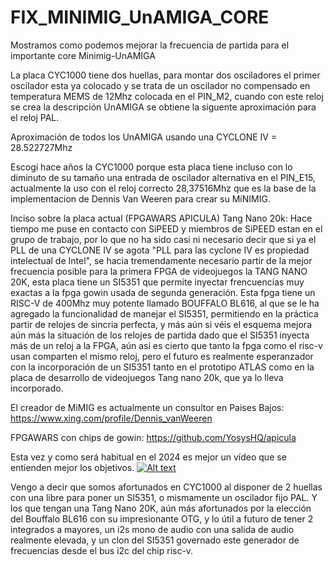 # FIX_MINIMIG_UnAMIGA_CORE
Mostramos como podemos mejorar la frecuencia de partida para el importante core Minimig-UnAMIGA

La placa CYC1000 tiene dos huellas, para montar dos osciladores el primer oscilador esta ya colocado y se trata de un oscilador no compensado en temperatura MEMS de 12Mhz colocada en el PIN_M2, cuando con este reloj se crea la descripción UnAMIGA se obtiene la siguente aproximación para el reloj PAL.

Aproximación de todos los UnAMIGA usando una CYCLONE IV = 28.522727Mhz

Escogí hace años la CYC1000 porque esta placa tiene incluso con lo diminuto de su tamaño una entrada de oscilador alternativa en el PIN_E15, actualmente la uso con el reloj correcto 28,37516Mhz que es la base de la implementacion de Dennis Van Weeren para crear su MiNIMIG.

Inciso sobre la placa actual (FPGAWARS APICULA) Tang Nano 20k:
Hace tiempo me puse en contacto con SiPEED y miembros de SiPEED estan en el grupo de trabajo, por lo que no ha sido casi ni necesario decir que si ya el PLL de una CYCLONE IV se agota "PLL para las cyclone IV es propiedad intelectual de Intel", se hacia tremendamente necesario partir de la mejor frecuencia posible para la primera FPGA de videojuegos la TANG NANO 20K, esta placa tiene un SI5351 que permite inyectar frencuencias muy exactas a la fpga gowin usada de segunda generación.
Esta fpga tiene un RISC-V de 400Mhz muy potente llamado BOUFFALO BL616, al que se le ha agregado la funcionalidad de manejar el SI5351, permitiendo en la práctica partir de relojes de sincria perfecta, y más aún si véis el esquema mejora aún más la situación de los relojes de partida dado que el SI5351 inyecta más de un reloj a la FPGA, aún así es cierto que tanto la fpga como el risc-v usan comparten el mismo reloj, pero el futuro es realmente esperanzador con la incorporación de un SI5351 tanto en el prototipo ATLAS como en la placa de desarrollo de videojuegos Tang nano 20k, que ya lo lleva incorporado.

El creador de MiMIG es actualmente un consultor en Paises Bajos:
https://www.xing.com/profile/Dennis_vanWeeren

FPGAWARS con chips de gowin:
https://github.com/YosysHQ/apicula

Esta vez y como será habitual en el 2024 es mejor un vídeo que se entienden mejor los objetivos.
[![Alt text](https://img.youtube.com/vi/=_fdW82qAI4Y/0.jpg)](https://www.youtube.com/watch?v=_fdW82qAI4Y)

Vengo a decir que somos afortunados en CYC1000 al disponer de 2 huellas con una libre para poner un SI5351, o mismamente un oscilador fijo PAL.
Y los que tengan una Tang Nano 20K, aún más afortunados por la elección del Bouffalo BL616 con su impresionante OTG, y lo útil a futuro de tener 2 integrados a mayores, un i2s mono de audio con una salida de audio realmente elevada, y un clon del SI5351 governado este generador de frecuencias desde el bus i2c del chip risc-v.
